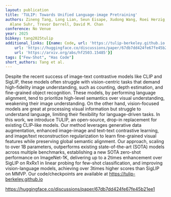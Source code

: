 ```yaml
---
layout: publication
title: 'TULIP: Towards Unified Language-image Pretraining'
authors: Zineng Tang, Long Lian, Seun Eisape, Xudong Wang, Roei Herzig, Adam Yala,
  Alane Suhr, Trevor Darrell, David M. Chan
conference: No Venue
year: 2025
bibkey: tang2025tulip
additional_links: [{name: Code, url: 'https://tulip-berkeley.github.io'}, {name: Code,
    url: 'https://huggingface.co/discussions/paper/67db7dd424fe67fe45b21ee1'}, {name: Paper,
    url: 'https://arxiv.org/abs/hf2503.15485'}]
tags: ["Few-Shot", "Has Code"]
short_authors: Tang et al.
---
```

Despite the recent success of image-text contrastive models like CLIP and SigLIP, these models often struggle with vision-centric tasks that demand high-fidelity image understanding, such as counting, depth estimation, and fine-grained object recognition. These models, by performing language alignment, tend to prioritize high-level semantics over visual understanding, weakening their image understanding. On the other hand, vision-focused models are great at processing visual information but struggle to understand language, limiting their flexibility for language-driven tasks. In this work, we introduce TULIP, an open-source, drop-in replacement for existing CLIP-like models. Our method leverages generative data augmentation, enhanced image-image and text-text contrastive learning, and image/text reconstruction regularization to learn fine-grained visual features while preserving global semantic alignment. Our approach, scaling to over 1B parameters, outperforms existing state-of-the-art (SOTA) models across multiple benchmarks, establishing a new SOTA zero-shot performance on ImageNet-1K, delivering up to a 2times enhancement over SigLIP on RxRx1 in linear probing for few-shot classification, and improving vision-language models, achieving over 3times higher scores than SigLIP on MMVP. Our code/checkpoints are available at https://tulip-berkeley.github.io

https://huggingface.co/discussions/paper/67db7dd424fe67fe45b21ee1